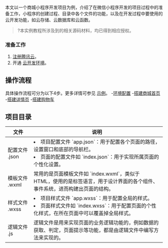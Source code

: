 
本文以一个商城小程序开发项目为例，介绍了在微信小程序开发的项目过程中的准备工作，小程序的创建过程、目录中各个文件的功能，以及在开发过程中要使用的云开发功能，如云存储、云数据库和云函数。

>?本实例教程所涉及到的相关源码材料，均已得到相应授权。

### 准备工作
1. [注册腾讯云](https://cloud.tencent.com/document/product/378/17985)。
2. 开通 [云开发环境](https://cloud.tencent.com/document/product/876/41391)。

## 操作流程

具体操作流程可分为以下4步。更多详情可参见 [示例](https://github.com/jiro-max/-)。
<dx-steps>
-[环境配置](https://cloud.tencent.com/document/product/876/70254)
-[搭建商城首页](https://cloud.tencent.com/document/product/876/70255)
-[搭建详情页](https://cloud.tencent.com/document/product/876/70256)
-[搭建购物车](https://cloud.tencent.com/document/product/876/70257)
</dx-steps>

## 项目目录

<table>
    <thead>
    <tr>
        <th>文件</th>
        <th>说明</th>
    </tr>
    </thead>
    <tbody>
    <tr>
        <td>配置文件 .json</td>
        <td><li>项目配置文件 `app.json`：用于配置各个页面的路径，设置窗口和底部的导航栏。</li><li>页面的配置文件如 `index.json`：用于实现所属页面的个性化设置。</li></td>
    <tr>
        <td>模板文件 .wxml</td>
        <td>常用的是页面模板文件如 `index.wxml`，类似于 HTML，使用的是标签语言，用于设计界面的各个组件、事件系统，进而构建出页面的结构。</td>
    </tr>
    <tr>
        <td>样式文件 .wxss</td>
        <td>
            <li>项目样式文件 `app.wxss`：用于配置全局的样式。</li>
            <li>页面样式文件如 `index.wxss`：用于配置页面的个性化样式，在所在页面中可以覆盖掉全局样式。</li>
        </td>
    </tr>
    <tr>
        <td>逻辑文件 .js</td>
        <td>逻辑文件是用来实现页面的业务逻辑功能的，例如数据的获取、判定，页面提示等功能，都是由逻辑文件中编写方法来实现的。</td>
    </tbody>
</table>
